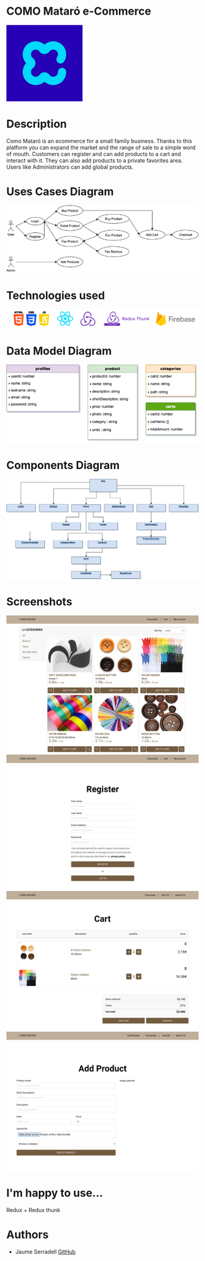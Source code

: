 # COMO Mataró e-Commerce
![CLOVER](./images/cloverLogo.jpg)

# Description
Como Mataró is an ecommerce for a small family business. Thanks to this platform you can expand the market and the range of sale to a simple word of mouth. Customers can register and can add products to a cart and interact with it. They can also add products to a private favorites area. Users like Administrators can add global products.

# Uses Cases Diagram
![USES CASES](./images/usescases.jpg)


# Technologies used
![TECHNICAL DESCRIPTION](./images/technologies.gif)


# Data Model Diagram
![DATA MODEL](./images/datamodel.jpg) 


# Components Diagram
![COMPONENTS](./images/components.jpg)

# Screenshots
![COMOWEBAPP](./images/pic01.png)
![COMOWEBAPP](./images/pic02.png)
![COMOWEBAPP](./images/pic03.png)
![COMOWEBAPP](./images/pic04.png)

# I'm happy to use...
Redux + Redux thunk


# Authors
- Jaume Serradell [GitHub](https://github.com/jaumeserr)

